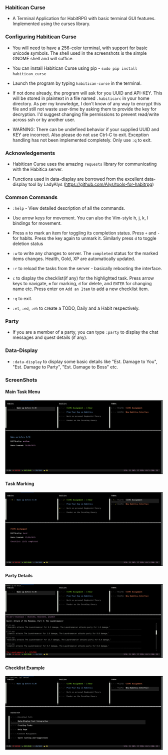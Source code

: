 ### Habitican Curse

* A Terminal Application for HabitRPG with basic terminal GUI features. Implemented using the curses library.

### Configuring Habitican Curse

* You will need to have a 256-color terminal, with support for basic unicode symbols. The shell used in the screenshots is the simple GNOME shell and will suffice.

* You can install Habitican Curse using pip - `sudo pip install habitican_curse`

* Launch the program by typing `habitican-curse` in the terminal.

* If not done already, the program will ask for you UUID and API-KEY. This will be stored in plaintext in a file named `.habiticarc` in your home directory. As per my knowledge, I don't know of any way to encrypt this file and still not waste user-time by asking them to provide the key for decryption. I'd suggest changing file permissions to prevent read/write across ssh or by another user.

* WARNING: There can be undefined behavior if your supplied UUID and KEY are incorrect. Also please do not use Ctrl-C to exit. Exception handling has not been implemented completely. Only use `:q` to exit.

### Acknowledgements

* Habitican Curse uses the amazing `requests` library for communicating with the Habitica server.

* Functions used in data-display are borrowed from the excellent data-display tool by LadyAlys (https://github.com/Alys/tools-for-habitrpg)

### Common Commands

* `:help` - View detailed description of all the commands.

* Use arrow keys for movement. You can also the Vim-style h, j, k, l bindings for movement.

* Press `m` to mark an item for toggling its completion status. Press `+` and `-` for habits. Press the key again to unmark it. Similarly press `d` to toggle deletion status

* `:w` to write any changes to server. The `completed` status for the marked items changes. Health, Gold, XP are automatically updated. 

* `:r` to reload the tasks from the server - basically rebooting the interface.

* `c` to display the checklist(if any) for the highlighted task. Press arrow keys to navigate, `m` for marking, `d` for delete, and `ENTER` for changing name etc. Press enter on `Add an Item` to add a new checklist item.

* `:q` to exit.

* `:et`, `:ed`, `:eh` to create a TODO, Daily and a Habit respectively.

### Party

* If you are a member of a party, you can type `:party` to display the chat messages and quest details (if any).

### Data-Display

* `:data-display` to display some basic details like "Est. Damage to You", "Est. Damage to Party", "Est. Damage to Boss" etc.

### ScreenShots

#### Main Task Menu
![Main Task Menu](/img/TaskScreenShot.png)

#### Task Marking
![Party Details](/img/MarkingScreenShot.png)

#### Party Details
![Party Details](/img/PartyScreenShot.png)

#### Checklist Example
![Party Details](/img/ChecklistScreenShot.png)
